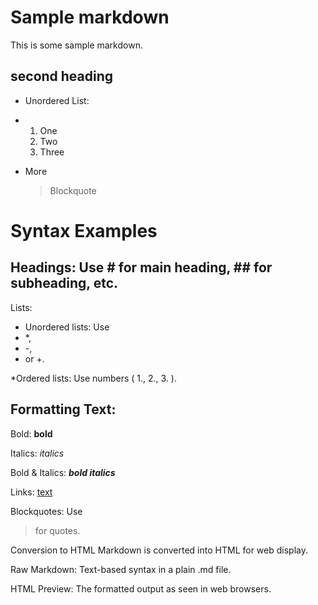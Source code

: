# Sample markdown
This is some sample markdown.
## second heading
* Unordered List:
* 1. One
  2. Two
  3. Three
* More

  > Blockquote

# Syntax Examples
## Headings: Use # for main heading, ## for subheading, etc.
Lists:
* Unordered lists: Use
* *,
* -,
* or +.
  
*Ordered lists: Use numbers (
  1., 
  2., 
  3.
).


## Formatting Text:
Bold: **bold**

Italics: *italics*

Bold & Italics: ***bold italics***

Links: [text](URL)

Blockquotes: Use 
  > for quotes.

Conversion to HTML
Markdown is converted into HTML for web display.

Raw Markdown: Text-based syntax in a plain .md file.

HTML Preview: The formatted output as seen in web browsers.
